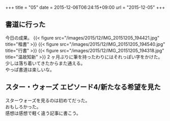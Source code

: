 +++
title = "05"
date = 2015-12-06T06:24:15+09:00
url = "2015-12-05"
+++

## 書道に行った

今日の成果。
{{< figure src="/images/2015/12/IMG_20151205_194421.jpg" title="楷書" >}}
{{< figure src="/images/2015/12/IMG_20151205_194540.jpg" title="行書" >}}
{{< figure src="/images/2015/12/IMG_20151205_194318.jpg" title="温故知新" >}}
2 ヶ月ぶりに筆を持ったわりにはそれっぽい字をかけた。
少しは落ち着いてきたからまた通える。  
やっぱ書道は楽しいな。

## スター・ウォーズ エピソード4/新たなる希望を見た

スターウォーズを見るのは初めてだった。  
おもしろかった。  
感想は感想で軽く違う記事に書こう。

